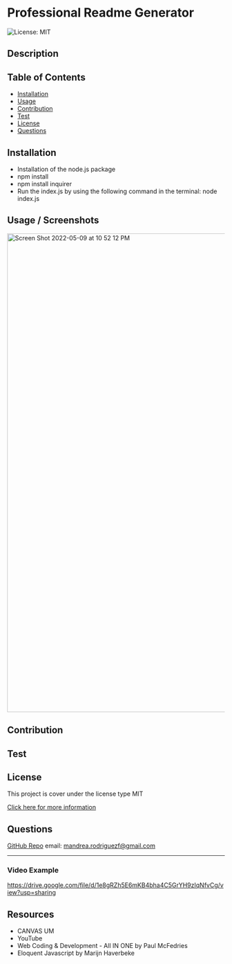 
  # Professional Readme Generator
  ![License: MIT](https://img.shields.io/badge/License-MIT-yellow.svg)
  ## Description


  ## Table of Contents
  - [Installation](#installation)
  - [Usage](#usage)
  - [Contribution](#contribution)
  - [Test](#test)
  - [License](#license)
  - [Questions](#questions)
  ## Installation
  - Installation of the node.js package
  - npm install 
  - npm install inquirer 
  - Run the index.js by using the following command in the terminal: node index.js
  
  ## Usage / Screenshots 
<img width="1106" alt="Screen Shot 2022-05-09 at 10 52 12 PM" src="https://user-images.githubusercontent.com/93743349/167534249-3fffd006-5a19-4360-ab12-7b70795f56aa.png">
  
  ## Contribution
  
  ## Test
  
  ## License
  This project is cover under the license type MIT
        
  [Click here for more information](https://opensource.org/licenses/MIT)
  ## Questions
  [GitHub Repo](https://github.com/mandrea30)
  email: mandrea.rodriguezf@gmail.com
  
  ---

  ### Video Example

https://drive.google.com/file/d/1e8gRZh5E6mKB4bha4C5GrYH9zIqNfvCg/view?usp=sharing 

## Resources
- CANVAS UM 
- YouTube
- Web Coding & Development - All IN ONE by Paul McFedries
- Eloquent Javascript by Marijn Haverbeke
